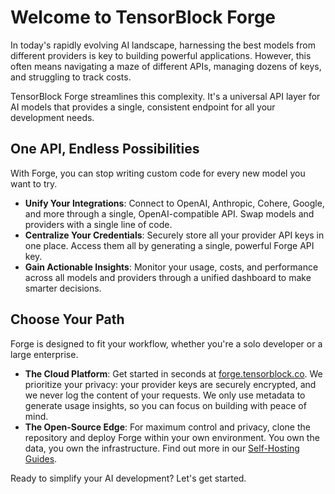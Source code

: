 # Welcome to TensorBlock Forge

In today's rapidly evolving AI landscape, harnessing the best models from different providers is key to building powerful applications. However, this often means navigating a maze of different APIs, managing dozens of keys, and struggling to track costs.

TensorBlock Forge streamlines this complexity. It's a universal API layer for AI models that provides a single, consistent endpoint for all your development needs.

## One API, Endless Possibilities

With Forge, you can stop writing custom code for every new model you want to try.

-   **Unify Your Integrations**: Connect to OpenAI, Anthropic, Cohere, Google, and more through a single, OpenAI-compatible API. Swap models and providers with a single line of code.
-   **Centralize Your Credentials**: Securely store all your provider API keys in one place. Access them all by generating a single, powerful Forge API key.
-   **Gain Actionable Insights**: Monitor your usage, costs, and performance across all models and providers through a unified dashboard to make smarter decisions.

## Choose Your Path

Forge is designed to fit your workflow, whether you're a solo developer or a large enterprise.

-   **The Cloud Platform**: Get started in seconds at [forge.tensorblock.co](https://forge.tensorblock.co). We prioritize your privacy: your provider keys are securely encrypted, and we never log the content of your requests. We only use metadata to generate usage insights, so you can focus on building with peace of mind.
-   **The Open-Source Edge**: For maximum control and privacy, clone the repository and deploy Forge within your own environment. You own the data, you own the infrastructure. Find out more in our [Self-Hosting Guides](./self-hosting).

Ready to simplify your AI development? Let's get started. 

